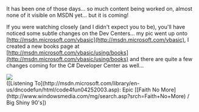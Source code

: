 It has been one of those days... so much content being worked on, almost none of it visible on MSDN yet... but it is coming!

If you were watching closely (and I didn't expect you to be), you'll have noticed some subtle changes on the Dev Centers... my pic went up onto [http://msdn.microsoft.com/vbasic](http://msdn.microsoft.com/vbasic), I created a new books page at [http://msdn.microsoft.com/vbasic/using/books](http://msdn.microsoft.com/vbasic/using/books) and there are quite a few changes coming for the C# Developer Center as well...

<img src="http://www.duncanmackenzie.net/somuchstuff.png" border="0" />

<div class="media">
  ([Listening To](http://msdn.microsoft.com/library/en-us/dncodefun/html/code4fun04252003.asp): Epic [[Faith No More](http://www.windowsmedia.com/mg/search.asp?srch=Faith+No+More) / Big Shiny 90's])
</div>